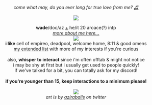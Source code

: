 <p align="center">
  <i>come what may, do you ever long for true love from me? <a href="https://www.youtube.com/watch?v=GMezwtB1oCU">♫</a></i><br><br>
<img src="https://cdn.discordapp.com/attachments/431499091269124117/1139912072747028561/awwwwww.png">
</p>
<p align="center">
  <b>wade</b>/doc/az <a href="https://pronouns.cc/@aziraphale">+</a> he/it 20 aroace(?) intp
  <br><i><a href="https://funny.straw.page">more about me here...</a></i><br>
  <img src="https://media.discordapp.net/attachments/903364339464044575/1101868625335431328/B3FD7AFF-EA00-4AF3-8495-A600C4BCB9E4.gif"><br>
<b>i like</b>
cell of empireo, deadpool, welcome home, 8:11 & good omens
<br><a href="https://rentry.co/-spiderman">my extended list</a> with more of my interests if you're curious
<br><br>also, <b>whisper to interact</b> since i'm often offtab & might not notice
<br>i may be shy at first but i usually get used to people quickly!
<br>if we've talked for a bit, you can totally ask for my discord!
<br><br><b>if you're younger than 15, keep interactions to a minimum please!</b>
<br><br><img src="https://cdn.discordapp.com/attachments/431499091269124117/1140659660999901324/ezgif.com-resize.gif">
<br><i>art is by <a href="https://twitter.com/aziraballs">aziraballs</a> on twitter</i>
</p>
